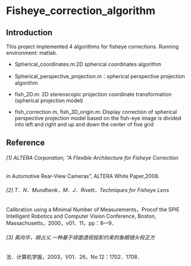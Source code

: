 # Fisheye_correction_algorithm

## Introduction
This project implemented 4 algorithms for fisheye corrections.
Running environment: matlab.

- Spherical_coordinates.m:2D spherical coordinates algorithm

- Spherical_perspective_projection.m：spherical perspective projection algorithm

- fish_2D.m: 2D stereoscopic projection coordinate transformation (spherical projection model)

- fish_correction.m, fish_3D_origin.m: Display correction of spherical perspective projection model based on the fish-eye image is divided into left and right and up and down the center of five grid

## Reference
###### [1] ALTERA Corporation, “A Flexible Architecture for Fisheye Correction
in Automotive Rear-View Cameras”, ALTERA White Paper,2008.
###### [2] T．N．Mundhenk，M．J．Rivett，Techniques for Fisheye Lens
Calibration using a Minimal Number of Measurements，Procof the
SPIE Intelligent Robotics and Computer Vision Conference, Boston,
Massachusetts，2000，v01．11，pp：8—9．
###### [3] 英向华，胡占义.一种基于球面透视投影约束的鱼眼镜头校正方
法．计算机学报，2003，V01．26，No 12：1702．1708．
